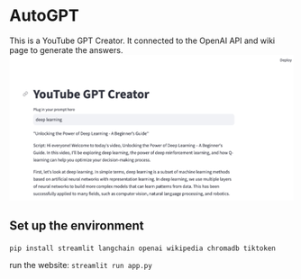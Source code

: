 # AutoGPT
This is a YouTube GPT Creator. It connected to the OpenAI API and wiki page to generate the answers. 
![](image.png)

## Set up the environment 
`pip install streamlit langchain openai wikipedia chromadb tiktoken`

run the website: 
`streamlit run app.py`
